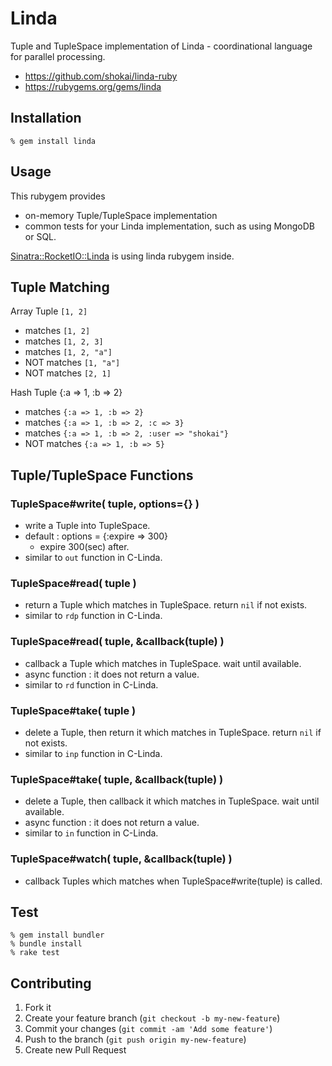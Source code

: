 Linda
=====
Tuple and TupleSpace implementation of Linda - coordinational language for parallel processing.

- https://github.com/shokai/linda-ruby
- https://rubygems.org/gems/linda


Installation
------------

    % gem install linda


Usage
-----
This rubygem provides

- on-memory Tuple/TupleSpace implementation
- common tests for your Linda implementation, such as using MongoDB or SQL.

[Sinatra::RocketIO::Linda](http://rubygems.org/gems/sinatra-rocketio-linda) is using linda rubygem inside.


Tuple Matching
--------------
Array Tuple `[1, 2]`

- matches `[1, 2]`
- matches `[1, 2, 3]`
- matches `[1, 2, "a"]`
- NOT matches `[1, "a"]`
- NOT matches `[2, 1]`

Hash Tuple {:a => 1, :b => 2}

- matches `{:a => 1, :b => 2}`
- matches `{:a => 1, :b => 2, :c => 3}`
- matches `{:a => 1, :b => 2, :user => "shokai"}`
- NOT matches `{:a => 1, :b => 5}`


Tuple/TupleSpace Functions
--------------------------

### TupleSpace#write( tuple, options={} )

- write a Tuple into TupleSpace.
- default : options = {:expire => 300}
  - expire 300(sec) after.
- similar to `out` function in C-Linda.

### TupleSpace#read( tuple )

- return a Tuple which matches in TupleSpace. return `nil` if not exists.
- similar to `rdp` function in C-Linda.


### TupleSpace#read( tuple, &callback(tuple) )

- callback a Tuple which matches in TupleSpace. wait until available.
- async function : it does not return a value.
- similar to `rd` function in C-Linda.


### TupleSpace#take( tuple )

- delete a Tuple, then return it which matches in TupleSpace. return `nil` if not exists.
- similar to `inp` function in C-Linda.


### TupleSpace#take( tuple, &callback(tuple) )

- delete a Tuple, then callback it which matches in TupleSpace. wait until available.
- async function : it does not return a value.
- similar to `in` function in C-Linda.


### TupleSpace#watch( tuple, &callback(tuple) )

- callback Tuples which matches when TupleSpace#write(tuple) is called.


Test
----

    % gem install bundler
    % bundle install
    % rake test


Contributing
------------
1. Fork it
2. Create your feature branch (`git checkout -b my-new-feature`)
3. Commit your changes (`git commit -am 'Add some feature'`)
4. Push to the branch (`git push origin my-new-feature`)
5. Create new Pull Request
